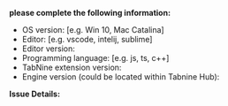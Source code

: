 **please complete the following information:**	
 - OS version: [e.g. Win 10, Mac Catalina]	
 - Editor: [e.g. vscode, intelij, sublime]	
 - Editor version:	
 - Programming language: [e.g. js, ts, c++]	
 - TabNine extension version:
 - Engine version (could be located within Tabnine Hub): 

**Issue Details:**
